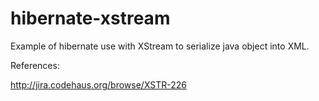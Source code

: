 hibernate-xstream
==================================

Example of hibernate use with XStream to serialize java object into XML.
 
 References:
 
http://jira.codehaus.org/browse/XSTR-226